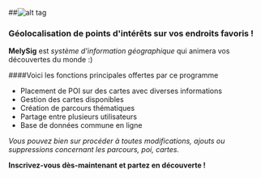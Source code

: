 ##![alt tag](https://imagizer.imageshack.us/v2/482x132q90/208/uzbm.png)

### Géolocalisation de points d'intérêts sur vos endroits favoris !

**MelySig** est *système d'information géographique* qui animera vos découvertes du monde :)

####Voici les fonctions principales offertes par ce programme
* Placement de POI sur des cartes avec diverses informations
* Gestion des cartes disponibles
* Création de parcours thématiques
* Partage entre plusieurs utilisateurs
* Base de données commune en ligne

*Vous pouvez bien sur procéder à toutes modifications, ajouts ou suppressions concernant les parcours, poi, cartes.*

**Inscrivez-vous dès-maintenant et partez en découverte !**
